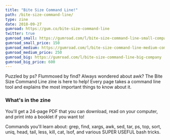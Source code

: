 ```yaml
---
title: "Bite Size Command Line!"
path: /bite-size-command-line/
type: zine
date: 2018-09-27
gumroad: https://gum.co/bite-size-command-line
twitter: true
gumroad_small: https://gumroad.com/l/bite-size-command-line-small-company
gumroad_small_price: 150
gumroad_medium: https://gumroad.com/l/bite-size-command-line-medium-company
gumroad_medium_price: 250
gumroad_big: https://gumroad.com/l/bite-size-command-line-big-company
gumroad_big_price: 600
---
```


Puzzled by ps? Flummoxed by find? Always wondered about awk? The Bite Size
Command Line zine is here to help! Every page takes a command line tool and
explains the most important things to know about it.

### What's in the zine

You'll get a 24-page PDF that you can download, read on your computer, and print into a booklet if you want to!

Commands you'll learn about: grep, find, xargs, awk, sed, tar, ps, top, sort,
uniq, head, tail, less, kill, cat, lsof, and various SUPER USEFUL bash tricks.
